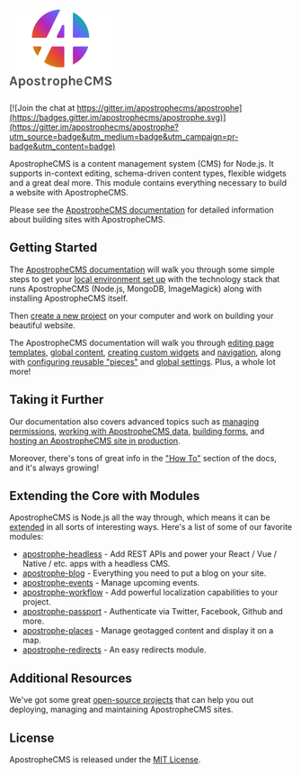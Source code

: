 # [<img src="./ApostropheCMS_logo.png" height="140" title="ApostropheCMS" />](http://apostrophecms.org/)

[![Join the chat at https://gitter.im/apostrophecms/apostrophe](https://badges.gitter.im/apostrophecms/apostrophe.svg)](https://gitter.im/apostrophecms/apostrophe?utm_source=badge&utm_medium=badge&utm_campaign=pr-badge&utm_content=badge)

ApostropheCMS is a content management system (CMS) for Node.js. It supports in-context editing, schema-driven content types, flexible widgets and a great deal more. This module contains everything necessary to build a website with ApostropheCMS.

Please see the [ApostropheCMS documentation](http://apostrophecms.org/docs) for detailed information about building sites with ApostropheCMS.

## Getting Started

The [ApostropheCMS documentation](http://apostrophecms.org/docs/tutorials/getting-started/index.html) will walk you through some simple steps to get your [local environment set up](http://apostrophecms.org/docs/tutorials/getting-started/setting-up-your-environment.html) with the technology stack that runs ApostropheCMS (Node.js, MongoDB, ImageMagick) along with installing ApostropheCMS itself.

Then [create a new project](http://apostrophecms.org/docs/tutorials/getting-started/creating-your-first-project.html) on your computer and work on building your beautiful website.

The ApostropheCMS documentation will walk you through [editing page templates](http://apostrophecms.org/docs/tutorials/getting-started/editing-page-templates.html), [global content](http://apostrophecms.org/docs/tutorials/getting-started/global.html), [creating custom widgets](http://apostrophecms.org/docs/tutorials/getting-started/custom-widgets.html) and [navigation](http://apostrophecms.org/docs/tutorials/getting-started/building-navigation.html), along with [configuring reusable "pieces"](http://apostrophecms.org/docs/tutorials/getting-started/reusable-content-with-pieces.html) and [global settings](http://apostrophecms.org/docs/tutorials/getting-started/settings.html). Plus, a whole lot more!

## Taking it Further

Our documentation also covers advanced topics such as [managing permissions](http://apostrophecms.org/docs/tutorials/intermediate/permissions.html), [working with ApostropheCMS data](http://apostrophecms.org/docs/tutorials/intermediate/model-layer.html), [building forms](http://apostrophecms.org/docs/tutorials/intermediate/forms.html), and [hosting an ApostropheCMS site in production](http://apostrophecms.org/docs/tutorials/intermediate/deployment.html).

Moreover, there's tons of great info in the ["How To"](http://apostrophecms.org/docs/tutorials/howtos/index.html) section of the docs, and it's always growing!

## Extending the Core with Modules

ApostropheCMS is Node.js all the way through, which means it can be [extended](http://apostrophecms.org/extend) in all sorts of interesting ways. Here's a list of some of our favorite modules:

* [apostrophe-headless](https://github.com/punkave/apostrophe-headless) - Add REST APIs and power your React / Vue / Native / etc. apps with a headless CMS.
* [apostrophe-blog](https://github.com/punkave/apostrophe-blog) - Everything you need to put a blog on your site.
* [apostrophe-events](https://github.com/punkave/apostrophe-events) - Manage upcoming events.
* [apostrophe-workflow](https://github.com/punkave/apostrophe-workflow) - Add powerful localization capabilities to your project.
* [apostrophe-passport](https://github.com/punkave/apostrophe-passport) - Authenticate via Twitter, Facebook, Github and more.
* [apostrophe-places](https://github.com/punkave/apostrophe-places) - Manage geotagged content and display it on a map.
* [apostrophe-redirects](https://github.com/punkave/apostrophe-redirects) - An easy redirects module.

## Additional Resources
We've got some great [open-source projects](http://apostrophecms.org/docs/tutorials/intermediate/deployment.html) that can help you out deploying, managing and maintaining ApostropheCMS sites.

## License
ApostropheCMS is released under the [MIT License](https://github.com/punkave/apostrophe/blob/master/LICENSE.md).
